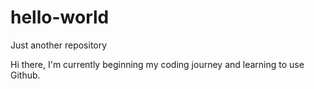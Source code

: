 # hello-world
Just another repository 

Hi there, I'm currently beginning my coding journey and learning to use Github. 
